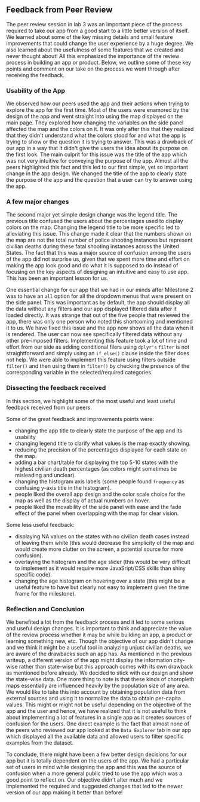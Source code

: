 ## Feedback from Peer Review

The peer review session in lab 3 was an important piece of the process required to take our app from a good start to a little better version of itself. We learned about some of the key missing details and small feature improvements that could change the user experience by a huge degree. We also learned about the usefulness of some features that we created and never thought about! All this emphasized the importance of the review process in building an app or product. Below, we outline some of these key points and comment on our take on the process we went through after receiving the feedback.

### Usability of the App

We observed how our peers used the app and their actions when trying to explore the app for the first time. Most of the users were enamored by the design of the app and went straight into using the map displayed on the main page. They explored how changing the variables on the side panel affected the map and the colors on it. It was only after this that they realized that they didn't understand what the colors stood for and what the app is trying to show or the question it is trying to answer. This was a drawback of our app in a way that it didn't give the users the idea about its purpose on the first look. The main culprit for this issue was the title of the app which was not very intuitive for conveying the purpose of the app. Almost all the peers highlighted this fact and this led to our first simple, yet so important change in the app design. We changed the title of the app to clearly state the purpose of the app and the question that a user can try to answer using the app.

### A few major changes

The second major yet simple design change was the legend title. The previous title confused the users about the percentages used to display colors on the map. Changing the legend title to be more specific led to alleviating this issue. This change made it clear that the numbers shown on the map are not the total number of police shooting instances but represent civilian deaths during these fatal shooting instances across the United States. The fact that this was a major source of confusion among the users of the app did not surprise us, given that we spent more time and effort on making the app look good and do what it is supposed to do instead of focusing on the key aspects of designing an intuitive and easy to use app. This has been an important lesson for us.

One essential change for our app that we had in our minds after Milestone 2 was to have an `all` option for all the dropdown menus that were present on the side panel. This was important as by default, the app should display all the data without any filters and our app displayed filtered data after it loaded directly. It was strange that out of the five people that reviewed the app, there was only one person who noted this shortcoming and mentioned it to us. We have fixed this issue and the app now shows all the data when it is rendered. The user can now see specifically filtered data without any other pre-imposed filters. Implementing this feature took a lot of time and effort from our side as adding conditional filers using `dplyr's` `filter` is not straightforward and simply using an `if_else()` clause inside the filter does not help. We were able to implement this feature using filters outside `filter()` and then using them in `filter()` by checking the presence of the corresponding variable in the selected/required categories.

### Dissecting the feedback received

In this section, we highlight some of the most useful and least useful feedback received from our peers.

Some of the great feedback and improvements points were:

- changing the app title to clearly state the purpose of the app and its usability
- changing legend title to clarify what values is the map exactly showing.
- reducing the precision of the percentages displayed for each state on the map.
- adding a bar chart/table for displaying the top 5-10 states with the highest civilian death percentages (as colors might sometimes be misleading and unclear).
- changing the histogram axis labels (some people found `frequency` as confusing y-axis title in the histogram).
- people liked the overall app design and the color scale choice for the map as well as the display of actual numbers on hover.
- people liked the movability of the side panel with ease and the fade effect of the panel when overlapping with the map for clear vision.

Some less useful feedback:

- displaying NA values on the states with no civilian death cases instead of leaving them white (this would decrease the simplicity of the map and would create more clutter on the screen, a potential source for more confusion).
- overlaying the histogram and the age slider (this would be very difficult to implement as it would require more JavaSript/CSS skills than shiny specific code).
- changing the age histogram on hovering over a state (this might be a useful feature to have but clearly not easy to implement given the time frame for the milestone).

### Reflection and Conclusion

We benefited a lot from the feedback process and it led to some serious and useful design changes. It is important to think and appreciate the value of the review process whether it may be while building an app, a product or learning something new, etc. Though the objective of our app didn't change and we think it might be a useful tool in analyzing unjust civilian deaths, we are aware of the drawbacks such an app has. As mentioned in the previous writeup, a different version of the app might display the information city-wise rather than state-wise but this approach comes with its own drawback as mentioned before already. We decided to stick with our design and show the state-wise data. One more thing to note is that these kinds of choropleth maps essentially are influenced heavily by the population size of any area. We would like to take this into account by obtaining population data from external sources and using it to normalize the data to obtain per-capita values. This might or might not be useful depending on the objective of the app and the user and hence, we have realized that it is not useful to think about implementing a lot of features in a single app as it creates sources of confusion for the users. One direct example is the fact that almost none of the peers who reviewed our app looked at the `Data Explorer` tab in our app which displayed all the available data and allowed users to filter specific examples from the dataset.

To conclude, there might have been a few better design decisions for our app but it is totally dependent on the users of the app. We had a particular set of users in mind while designing the app and this was the source of confusion when a more general public tried to use the app which was a good point to reflect on. Our objective didn't alter much and we implemented the required and suggested changes that led to the newer version of our app making it better than before!
